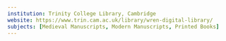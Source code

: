```yaml
---
institution: Trinity College Library, Cambridge
website: https://www.trin.cam.ac.uk/library/wren-digital-library/
subjects: [Medieval Manuscripts, Modern Manuscripts, Printed Books]
---
```

